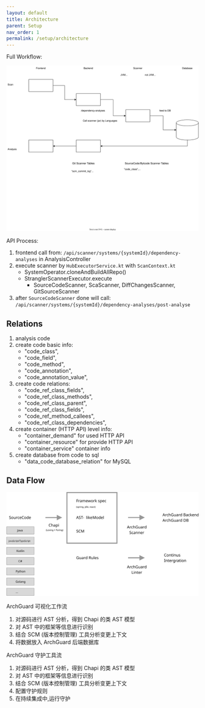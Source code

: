 ```yaml
---
layout: default
title: Architecture
parent: Setup
nav_order: 1
permalink: /setup/architecture
---
```


Full Workflow:

![](/assets/diagrams/ArchGuard.drawio.svg)

API Process:

1. frontend call from: `/api/scanner/systems/{systemId}/dependency-analyses` in AnalysisController
2. execute scanner by `HubExecutorService.kt` with `ScanContext.kt`
    - SystemOperator.cloneAndBuildAllRepo()
    - StranglerScannerExecutor.execute
      - SourceCodeScanner, ScaScanner, DiffChangesScanner, GitSourceScanner 
3. after `SourceCodeScanner` done will call: `/api/scanner/systems/{systemId}/dependency-analyses/post-analyse`

## Relations

1. analysis code
2. create code basic info:
    - "code_class",
    - "code_field",
    - "code_method",
    - "code_annotation",
    - "code_annotation_value",
3. create code relations:
    - "code_ref_class_fields",
    - "code_ref_class_methods",
    - "code_ref_class_parent",
    - "code_ref_class_fields",
    - "code_ref_method_callees",
    - "code_ref_class_dependencies",
4. create container (HTTP API) level info:
    - "container_demand"    for used HTTP API
    - "container_resource"  for provide HTTP API
    - "container_service"   container info
5. create database from code to sql
    - "data_code_database_relation" for MySQL

## Data Flow

![Data Flow](/assets/diagrams/archguard-process.svg)

ArchGuard 可视化工作流

1. 对源码进行 AST 分析，得到 Chapi 的类 AST 模型
2. 对 AST 中的框架等信息进行识别
3. 结合 SCM (版本控制管理) 工具分析变更上下文
4. 将数据放入 ArchGuard 后端数据库

ArchGuard 守护工具流

1. 对源码进行 AST 分析，得到 Chapi 的类 AST 模型
2. 对 AST 中的框架等信息进行识别
3. 结合 SCM (版本控制管理) 工具分析变更上下文
4. 配置守护规则
5. 在持续集成中,运行守护
